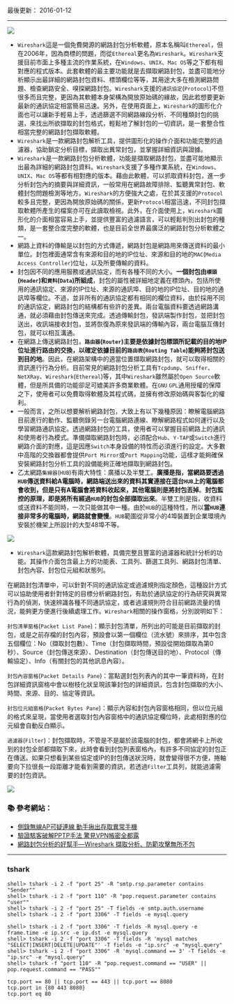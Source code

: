
最後更新： 2016-01-12           

---

<a name="getstarted"></a>
![](http://www.netadmin.com.tw/images/news/NP151111000415111111352102.png)

- `Wireshark`這是一個免費開源的網路封包分析軟體，原本名稱叫`Ethereal`，但在2006年，因為商標的問題，而從`Ethereal`更名為`Wireshark`。`Wireshark`支援目前市面上多種主流的作業系統，在`Windows`、`UNIX`、`Mac OS`等之下都有相對應的程式版本。此套軟體的最主要功能就是去擷取網路封包，並盡可能地分析顯示出最詳細的網路封包資料、標頭欄位等等，其用途大多在檢測網路問題、檢查網路安全、嗅探網路封包。`Wireshark`支援的`通訊協定`(`Protocol`)不但很多而且完整，更因為其軟體本身架構為開放原始碼的緣故，因此若想要更新最新的通訊協定相當簡易迅速。另外，在使用頁面上，`Wireshark`的圖形化介面也可以讓新手輕易上手，透過篩選不同網路線段分析、不同種類封包的挑選，來找出所欲擷取的封包格式，輕鬆地了解封包的一切資訊，是一套整合性相當完整的網路封包擷取軟體。 
- `Wireshark`是一款網路封包解析工具，提供圖形化的操作介面和功能完整的過濾器，協助鎖定分析目標，擷取出異常封包，並掌握詳細資訊與證據。 
- `Wireshark`是一款網路封包分析軟體，功能是擷取網路封包，並盡可能地顯示出最為詳細的網路封包資料。`Wireshark`支援了多種作業系統，在`Windows`、`UNIX`、`Mac OS`等都有相對應的版本。藉由此軟體，可以抓取資料封包，進一步分析封包內的摘要與詳細資訊，一般常用在網路故障排除、監聽異常封包、軟體封包問題檢測等地方。`Wireshark`的方便強大之處，在於其支援的`Protocol`較多且完整，更因為開放原始碼的關係，更新`Protocol`相當迅速，不同封包擷取軟體所產生的檔案亦可在此讀取檢視。此外，在介面使用上，`Wireshark`圖形化的介面相當容易上手，並提供豐富的過濾語言，可以輕鬆判別出封包的種類，是一套整合度完整的軟體，也是目前全世界最廣泛的網路封包分析軟體之一。 
- 網路上資料的傳輸是以封包的方式傳遞，網路封包是網路用來傳送資料的最小單位。封包裡面通常含有來源和目的地的IP位址、來源和目的地的`MAC`(`Media Access Controller`)位址，以及所要傳輸的資料。 
- 封包因不同的應用服務或通訊協定，而有各種不同的大小。**一個封包由`標頭`(`Header`)和`資料`(`Data`)所組成**，封包的屬性被詳細地定義在標頭內，包括所使用的通訊協定、來源的IP位址、來源的通訊埠、目的地的IP位址、目的地的通訊埠等欄位。不過，並非所有的通訊協定都有相同的欄位資料，由於採用不同的通訊協定，網路封包的結構都有些許的差異。兩台電腦資料要透過網路溝通，就必須藉由封包傳送來完成。透過傳輸封包，發訊端製作封包，並把封包送出，收訊端接收封包，並將恢復為原來發訊端的傳輸內容，兩台電腦互傳封包，就可以相互溝通。
- 在網路上傳送網路封包，**`路由器`(`Router`)主要是依據封包標頭所記載的目的地IP位址進行路由的交換，以確定依據目前的`路由表`(`Routing Table`)能夠將封包送到目的地**。因此，在網路架構中的適當位置擷取網路封包，就可以取得相關的資訊進行行為分析。目前常見的網路封包分析工具有`Tcpdump`、`Sniffer`、`NetXRay`、`Wireshark`(`Ethereal`)等，其中`Wireshark`雖然屬於`Open Source`軟體，但是所具備的功能卻足可媲美許多商業軟體。在`GNU` `GPL`通用授權的保障之下，使用者可以免費取得軟體及其程式碼，並擁有修改原始碼與客製化的權利。
- 一般而言，之所以想要解析網路封包，大致上有以下幾種原因：瞭解電腦網路目前進行的動作、監聽側錄另一台電腦網路連線、瞭解網路程式如何運行以及學習網路通訊協定。透過網路封包的工具，使用者可以掌握目前網路上的通訊和使用者行為模式。準備擷取網路封包時，必須配合`Hub`、`Y-TAP`或`Switch`進行網路介面的對應，這是因應`Switch`本身設備的特性而必須進行的設定。大多數中高階的交換器都會提供`Port Mirror`或`Port Mapping`功能，這樣才能夠確保安裝網路封包分析工具的設備能夠正確地擷取到網路封包。  
- 乙太網路`集線器`(`HUB`)有兩大特性：廣播以及半雙工。**廣播是指，當網路要透過`HUB`傳送資料給A電腦時，網路端送出來的資料其實連接在這台`HUB`上的電腦都會收到，但是只有A電腦會將資料收起來，其他電腦則是將封包丟掉**。**封包監控的原理，即是將所有經過`HUB`的封包全部擷取出來**。半雙工則是指，收資料或送資料不能同時，一次只能做其中一種。由於`HUB`的這種特性，所以**當`HUB`連接非常多的電腦時，網路就會變慢**。`HUB`範圍從非常小的4埠裝置到企業環境內安裝於機架上所設計的大型48埠不等。

![](http://www.netadmin.com.tw/images/news/NP160105000516010517580504.png)
- `Wireshark`這款網路封包解析軟體，具備完整且豐富的過濾器和統計分析的功能。其操作介面包含最上方的功能表、工具列、篩選工具列、網路封包清單、封包內容、封包位元組和狀態列。 

在網路封包清單中，可以針對不同的通訊協定或過濾規則指定顏色，這種設計方式可以協助使用者針對特定的目標分析網路封包，有助於通訊協定的行為研究與異常行為的偵測，快速辨識各種不同通訊協定，或者過濾規則符合目前網路流量的情況，能夠更方便進行後續處理工作。`Wireshark`相關的操作窗格，分別說明如下： 

`封包清單窗格`(`Packet List Pane`)：顯示封包清單，所列出的可能是目前擷取的封包，或是之前存檔的封包內容，預設會以第一個欄位（流水號）來排序，其中包含五個欄位：No（擷取封包數）、Time（封包擷取時間，預設從開始擷取為第0秒）、Source（封包傳送來源）、Destination（封包傳送目的地）、Protocol（傳輸協定）、Info（有關封包的其他訊息內容）。 

`封包內容窗格`(`Packet Details Pane`)：當點選封包列表內的其中一筆資料時，在封包詳細資訊窗格中會以樹枝化狀呈現該筆封包的詳細資訊，包含封包擷取的大小、時間、來源、目的、協定等資訊。 

`封包位元組窗格`(`Packet Bytes Pane`)：顯示內容和封包內容窗格相同，但以位元組的格式來呈現，當使用者選取封包內容窗格中的通訊協定欄位時，此處相對應的位元組會自動反白顯示。 

`過濾器`(`Filter`)：封包擷取時，不管是不是屬於該電腦的封包，都會將網卡上所收到的封包全部都擷取下來，此時會看到封包列表窗格內，有許多不同協定的封包正在傳送。如果只想看到某些協定或IP的封包傳送狀況時，就會變得很不方便，捲軸要向下拉很長一段距離才能看到需要的資訊，若透過`Filter`工具列，就能過濾需要的封包資訊。 


![](http://www.netadmin.com.tw/images/news/NP160105000516010517580505.png)

### :books: 參考網站： 
- [側錄無線AP可疑連線 動手揪出存取異常手機](http://www.netadmin.com.tw/article_content.aspx?sn=1601050005)
- [驗證駭客破解PPTP手法 驚見VPN帳密全都露](http://www.netadmin.com.tw/article_content.aspx?sn=1601040003)
- [網路封包分析的好幫手—Wireshark 擷取分析、防範攻擊無所不包](http://www.netadmin.com.tw/article_content.aspx?sn=0808050013)

---
### tshark
```console
shell> tshark -i 2 -f "port 25" -R "smtp.rsp.parameter contains "Sender""
shell> tshark -i 2 -f "port 110" -R "pop.request.parameter contains "user""
shell> tshark -i 2 -f "port 25" -T fields -e smtp.auth.username
shell> tshark -i 2 -f "port 3306" -T fields -e mysql.query

shell> tshark -i 2 -f "port 3306" -T fields -R mysql.query -e frame.time -e ip.src -e ip.dst -e mysql.query
shell> tshark -i 2 -f "port 3306" -T fields -R 'mysql matches "SELECT|INSERT|DELETE|UPDATE"' -T fields -e "ip.src" -e "mysql.query"
shell> tshark -i 2 -f "port 3306" -R 'mysql.command == 3' -T fields -e "ip.src" -e "mysql.query"
shell> tshark -f "port 110" -R "pop.request.command == "USER" || pop.request.command == "PASS""
```

```
tcp.port == 80 || tcp.port == 443 || tcp.port == 8080
tcp.port in {80 443 8080}
tcp.port eq 80
```





